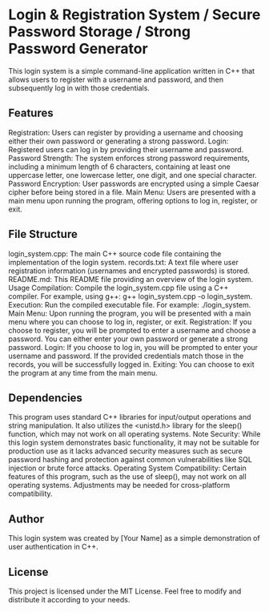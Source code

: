 # Login & Registration System / Secure Password Storage / Strong Password Generator
This login system is a simple command-line application written in C++ that allows users to register with a username and password, and then subsequently log in with those credentials.

## Features
Registration: Users can register by providing a username and choosing either their own password or generating a strong password.
Login: Registered users can log in by providing their username and password.
Password Strength: The system enforces strong password requirements, including a minimum length of 6 characters, containing at least one uppercase letter, one lowercase letter, one digit, and one special character.
Password Encryption: User passwords are encrypted using a simple Caesar cipher before being stored in a file.
Main Menu: Users are presented with a main menu upon running the program, offering options to log in, register, or exit.

## File Structure
login_system.cpp: The main C++ source code file containing the implementation of the login system.
records.txt: A text file where user registration information (usernames and encrypted passwords) is stored.
README.md: This README file providing an overview of the login system.
Usage
Compilation: Compile the login_system.cpp file using a C++ compiler. For example, using g++: g++ login_system.cpp -o login_system.
Execution: Run the compiled executable file. For example: ./login_system.
Main Menu: Upon running the program, you will be presented with a main menu where you can choose to log in, register, or exit.
Registration: If you choose to register, you will be prompted to enter a username and choose a password. You can either enter your own password or generate a strong password.
Login: If you choose to log in, you will be prompted to enter your username and password. If the provided credentials match those in the records, you will be successfully logged in.
Exiting: You can choose to exit the program at any time from the main menu.

## Dependencies
This program uses standard C++ libraries for input/output operations and string manipulation.
It also utilizes the <unistd.h> library for the sleep() function, which may not work on all operating systems.
Note
Security: While this login system demonstrates basic functionality, it may not be suitable for production use as it lacks advanced security measures such as secure password hashing and protection against common vulnerabilities like SQL injection or brute force attacks.
Operating System Compatibility: Certain features of this program, such as the use of sleep(), may not work on all operating systems. Adjustments may be needed for cross-platform compatibility.

## Author
This login system was created by [Your Name] as a simple demonstration of user authentication in C++.

## License
This project is licensed under the MIT License. Feel free to modify and distribute it according to your needs.
